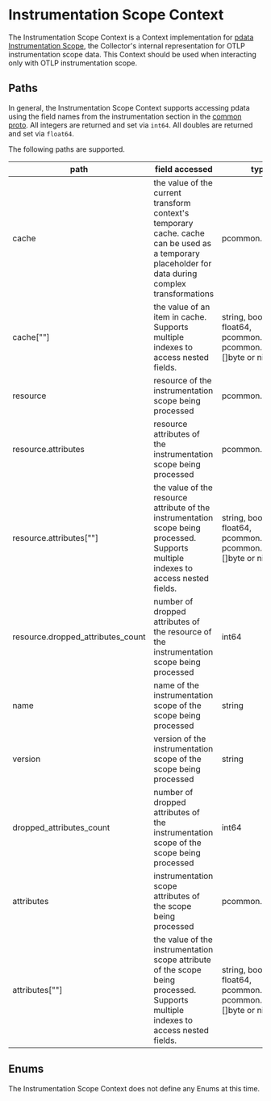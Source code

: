 # Instrumentation Scope Context

The Instrumentation Scope Context is a Context implementation for [pdata Instrumentation Scope](https://github.com/open-telemetry/opentelemetry-collector/blob/main/pdata/pcommon/generated_instrumentationscope.go), the Collector's internal representation for OTLP instrumentation scope data.  This Context should be used when interacting only with OTLP instrumentation scope.

## Paths
In general, the Instrumentation Scope Context supports accessing pdata using the field names from the instrumentation section in the [common proto](https://github.com/open-telemetry/opentelemetry-proto/blob/main/opentelemetry/proto/common/v1/common.proto).  All integers are returned and set via `int64`.  All doubles are returned and set via `float64`.

The following paths are supported.

| path                              | field accessed                                                                                                                                     | type                                                                    |
|-----------------------------------|----------------------------------------------------------------------------------------------------------------------------------------------------|-------------------------------------------------------------------------|
| cache                             | the value of the current transform context's temporary cache. cache can be used as a temporary placeholder for data during complex transformations | pcommon.Map                                                             |
| cache\[""\]                       | the value of an item in cache. Supports multiple indexes to access nested fields.                                                                  | string, bool, int64, float64, pcommon.Map, pcommon.Slice, []byte or nil |
| resource                          | resource of the instrumentation scope being processed                                                                                              | pcommon.Resource                                                        |
| resource.attributes               | resource attributes of the instrumentation scope being processed                                                                                   | pcommon.Map                                                             |
| resource.attributes\[""\]         | the value of the resource attribute of the instrumentation scope being processed. Supports multiple indexes to access nested fields.               | string, bool, int64, float64, pcommon.Map, pcommon.Slice, []byte or nil |
| resource.dropped_attributes_count | number of dropped attributes of the resource of the instrumentation scope being processed                                                          | int64                                                                   |
| name                              | name of the instrumentation scope of the scope being processed                                                                                     | string                                                                  |
| version                           | version of the instrumentation scope of the scope being processed                                                                                  | string                                                                  |
| dropped_attributes_count          | number of dropped attributes of the instrumentation scope of the scope being processed                                                             | int64                                                                   |
| attributes                        | instrumentation scope attributes of the scope being processed                                                                                      | pcommon.Map                                                             |
| attributes\[""\]                  | the value of the instrumentation scope attribute of the scope being processed. Supports multiple indexes to access nested fields.                  | string, bool, int64, float64, pcommon.Map, pcommon.Slice, []byte or nil |


## Enums

The Instrumentation Scope Context does not define any Enums at this time.
